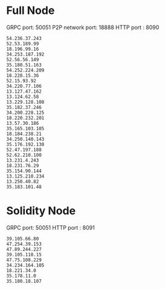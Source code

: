 # Full Node
GRPC port: 50051
P2P network port: 18888
HTTP port : 8090
```
54.236.37.243
52.53.189.99
18.196.99.16
34.253.187.192
52.56.56.149
35.180.51.163
54.252.224.209
18.228.15.36
52.15.93.92
34.220.77.106
13.127.47.162
13.124.62.58
13.229.128.108
35.182.37.246
34.200.228.125
18.220.232.201
13.57.30.186
35.165.103.105
18.184.238.21
34.250.140.143
35.176.192.130
52.47.197.188
52.62.210.100
13.231.4.243
18.231.76.29
35.154.90.144
13.125.210.234
13.250.40.82
35.183.101.48
```

# Solidity Node
GRPC port: 50051
HTTP port : 8091
```
39.105.66.80
47.254.39.153
47.89.244.227
39.105.118.15
47.75.108.229
34.234.164.105
18.221.34.0
35.178.11.0
35.180.18.107
```
